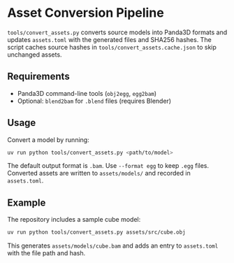 # Asset Conversion Pipeline

`tools/convert_assets.py` converts source models into Panda3D formats and
updates `assets.toml` with the generated files and SHA256 hashes. The
script caches source hashes in `tools/convert_assets.cache.json` to skip
unchanged assets.

## Requirements
- Panda3D command-line tools (`obj2egg`, `egg2bam`)
- Optional: `blend2bam` for `.blend` files (requires Blender)

## Usage
Convert a model by running:

```bash
uv run python tools/convert_assets.py <path/to/model>
```

The default output format is `.bam`. Use `--format egg` to keep `.egg`
files. Converted assets are written to `assets/models/` and recorded in
`assets.toml`.

## Example
The repository includes a sample cube model:

```bash
uv run python tools/convert_assets.py assets/src/cube.obj
```

This generates `assets/models/cube.bam` and adds an entry to
`assets.toml` with the file path and hash.
